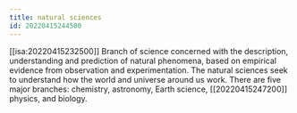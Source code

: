 ```yaml
---
title: natural sciences
id: 20220415244500
---
```


[[isa:20220415232500]] Branch of science concerned with the description, understanding and prediction of natural phenomena, based on empirical evidence from observation and experimentation. The natural sciences seek to understand how the world and universe around us work. There are five major branches: chemistry, astronomy, Earth science, [[20220415247200]] physics, and biology.
